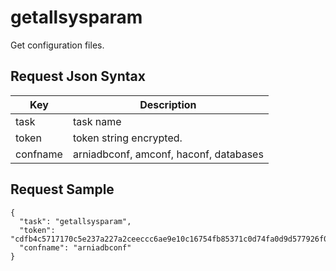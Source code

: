 # getallsysparam

Get configuration files.

## Request Json Syntax

| **Key** | **Description** |
| --- | --- |
| task | task name |
| token | token string encrypted. |
| confname | arniadbconf, amconf, haconf, databases |

## Request Sample

```
{
  "task": "getallsysparam",
  "token": "cdfb4c5717170c5e237a227a2ceeccc6ae9e10c16754fb85371c0d74fa0d9d577926f07dd201b6aa",
  "confname": "arniadbconf"
}
```
